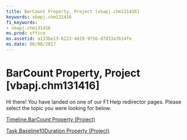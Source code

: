 ```yaml
---
title: BarCount Property, Project [vbapj.chm131416]
keywords: vbapj.chm131416
f1_keywords:
- vbapj.chm131416
ms.prod: office
ms.assetid: a133be13-6223-4d19-9756-d7d33a7b14fe
ms.date: 06/08/2017
---
```



# BarCount Property, Project [vbapj.chm131416]

Hi there! You have landed on one of our F1 Help redirector pages. Please select the topic you were looking for below.

[Timeline.BarCount Property (Project)](http://msdn.microsoft.com/library/8c4f6fa2-62d5-3be4-a4e8-0b3301d1fd85%28Office.15%29.aspx)

[Task.Baseline10Duration Property (Project)](http://msdn.microsoft.com/library/7b5b7150-e2df-d284-5d08-550a96b2d47b%28Office.15%29.aspx)


